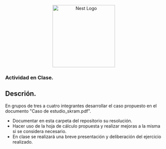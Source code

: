 <p align="center">
  <a href="http://nestjs.com/" target="blank"><img src="https://nestjs.com/img/logo-small.svg" width="200" alt="Nest Logo" /></a>
</p>

[circleci-image]: https://img.shields.io/circleci/build/github/nestjs/nest/master?token=abc123def456
[circleci-url]: https://circleci.com/gh/nestjs/nest
</p>

###  Actividad en Clase.
## Descrión.

En grupos de tres a cuatro integrantes desarrollar el caso propuesto en el documento "Caso de estudio_skram.pdf". 

 - Documentar en esta carpeta del repositorio su resolución.
 -  Hacer uso de la hoja de cálculo propuesta y realizar mejoras a la misma si se considera necesario.
 -  En clase se realizará una  breve presentación y deliberación del ejercicio realizado. 
